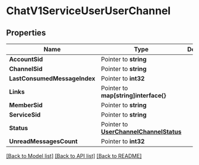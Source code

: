 # ChatV1ServiceUserUserChannel

## Properties

Name | Type | Description | Notes
------------ | ------------- | ------------- | -------------
**AccountSid** | Pointer to **string** |  |
**ChannelSid** | Pointer to **string** |  |
**LastConsumedMessageIndex** | Pointer to **int32** |  |
**Links** | Pointer to **map[string]interface{}** |  |
**MemberSid** | Pointer to **string** |  |
**ServiceSid** | Pointer to **string** |  |
**Status** | Pointer to [**UserChannelChannelStatus**](user_channel_channel_status.md) |  |
**UnreadMessagesCount** | Pointer to **int32** |  |

[[Back to Model list]](../README.md#documentation-for-models) [[Back to API list]](../README.md#documentation-for-api-endpoints) [[Back to README]](../README.md)


